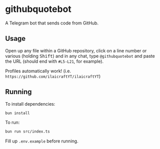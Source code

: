 # githubquotebot

A Telegram bot that sends code from GitHub.

## Usage

Open up any file within a GitHub repository, click on a line number or various (holding <kbd>Shift</kbd>) and in any chat, type `@githubquotebot` and paste the URL (should end with `#L5-L21`, for example).

Profiles automatically work! (i.e. `https://github.com/ilaicraftYT/ilaicraftYT`)

## Running
To install dependencies:

```bash
bun install
```

To run:

```bash
bun run src/index.ts
```

Fill up `.env.example` before running.

